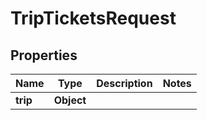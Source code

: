 
# TripTicketsRequest

## Properties
Name | Type | Description | Notes
------------ | ------------- | ------------- | -------------
**trip** | **Object** |  | 



